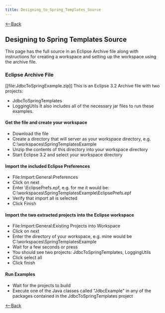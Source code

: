 ```yaml
---
title: Designing_to_Spring_Templates_Source
---
```

[<--Back](Designing_to_Spring_Templates)

## Designing to Spring Templates Source
This page has the full source in an Eclipse Archive file along with instructions for creating a workspace and setting up the workspace using the archive file.

### Eclipse Archive File
[[file:JdbcToSpringExample.zip]]
This is an Eclipse 3.2 Archive file with two projects: 
* JdbcToSpringTemplates
* LoggingUtils
It also includes all of the necessary jar files to run these examples.

#### Get the file and create your workspace
* Download the file
* Create a directory that will server as your workspace directory, e.g. C:\workspaces\SpringTemplatesExample
* Unzip the contents of this directory into your workspace directory
* Start Eclipse 3.2 and select your workspace directory

#### Import the included Eclipse Preferences
* File:Import:General:Preferences
* Click on next
* Enter <yourworkspace>\EclipsePrefs.epf, e.g. for me it would be: C:\workspaces\SpringTemplatesExample\EclipsePrefs.epf
* Verify that import all is selected
* Click Finish

#### Import the two extracted projects into the Eclipse workspace
* File:Import:General:Existing Projects into Workspace
* Click on next
* Enter the directory of your workspace, e.g. mine would be C:\workspaces\SpringTemplatesExample
* Wait for a few seconds or press <enter>
* You should see two projects: JdbcToSpringTemplates, LoggingUtils
* Click select all
* Click finish

#### Run Examples
* Wait for the projects to build
* Execute one of the Java classes called "JdbcExample" in any of the packages contained in the JdbcToSpringTemplates project

[<--Back](Designing_to_Spring_Templates)
